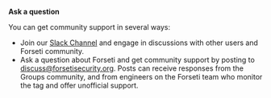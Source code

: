 **Ask a question**

You can get community support in several ways:

* Join our [Slack Channel](https://forsetisecurity.slack.com/join/shared_invite/enQtNDIyMzg4Nzg1NjcxLTM1NTUzZmM2ODVmNzE5MWEwYzAwNjUxMjVkZjhmYWZiOGZjMjY3ZjllNDlkYjk1OGU4MTVhZGM4NzgyZjZhNTE)
  and engage in discussions with other users and Forseti community.
* Ask a question about Forseti and get community support by posting to
  [discuss@forsetisecurity.org](https://groups.google.com/a/forsetisecurity.org/forum/#!forum/discuss).
  Posts can receive responses from the Groups community, and from engineers
  on the Forseti team who monitor the tag and offer unofficial support. 
